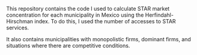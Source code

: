 This repository contains the code I used to calculate STAR market concentration for each municipality in Mexico using the Herfindahl-Hirschman index. To do this, I used the number of accesses to STAR services.

It also contains municipalities with monopolistic firms, dominant firms, and situations where there are competitive conditions.
